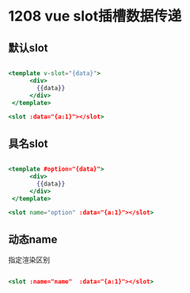 # 1208 vue slot插槽数据传递

## 默认slot

```jsx

<template v-slot="{data}">
      <div>
        {{data}}
      </div>
 </template>

<slot :data="{a:1}"></slot>
```

## 具名slot

```jsx

<template #option="{data}">
      <div>
        {{data}}
      </div>
 </template>

<slot name="option" :data="{a:1}"></slot>
```

## 动态name

指定渲染区别

```jsx

<slot :name="name"  :data="{a:1}"></slot>
```